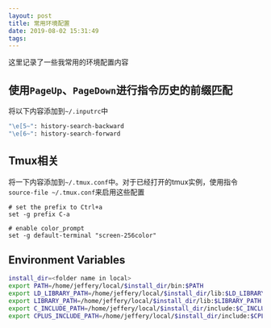 ```yaml
---
layout: post
title: 常用环境配置
date: 2019-08-02 15:31:49
tags:
---
```


这里记录了一些我常用的环境配置内容

## 使用`PageUp`、`PageDown`进行指令历史的前缀匹配
将以下内容添加到`~/.inputrc`中

```bash
"\e[5~": history-search-backward
"\e[6~": history-search-forward
```

## Tmux相关
将一下内容添加到`~/.tmux.conf`中。对于已经打开的tmux实例，使用指令`source-file ~/.tmux.conf`来启用这些配置
```
# set the prefix to Ctrl+a
set -g prefix C-a

# enable color_prompt
set -g default-terminal "screen-256color"
```

## Environment Variables
```bash
install_dir=<folder name in local>
export PATH=/home/jeffery/local/$install_dir/bin:$PATH
export LD_LIBRARY_PATH=/home/jeffery/local/$install_dir/lib:$LD_LIBRARY_PATH
export LIBRARY_PATH=/home/jeffery/local/$install_dir/lib:$LIBRARY_PATH
export C_INCLUDE_PATH=/home/jeffery/local/$install_dir/include:$C_INCLUDE_PATH
export CPLUS_INCLUDE_PATH=/home/jeffery/local/$install_dir/include:$CPLUS_INCLUDE_PATH
```